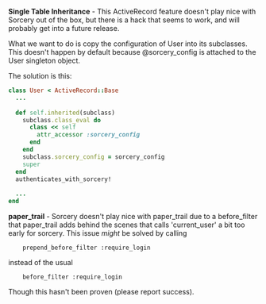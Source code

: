 **Single Table Inheritance** - This ActiveRecord feature doesn't play nice with Sorcery out of the box, but there is a hack that seems to work, and will probably get into a future release.

What we want to do is copy the configuration of User into its subclasses. This doesn't happen by default because @sorcery_config is attached to the User singleton object.

The solution is this:
```ruby
class User < ActiveRecord::Base
  ...
  
  def self.inherited(subclass)
    subclass.class_eval do
      class << self
        attr_accessor :sorcery_config
      end
    end
    subclass.sorcery_config = sorcery_config
    super
  end
  authenticates_with_sorcery!
  
  ...
end
```


**paper_trail** - Sorcery doesn't play nice with paper_trail due to a before_filter that paper_trail adds behind the scenes that calls 'current_user' a bit too early for sorcery. This issue *might* be solved by calling
```
    prepend_before_filter :require_login
```

instead of the usual
```
    before_filter :require_login
```

Though this hasn't been proven (please report success).
